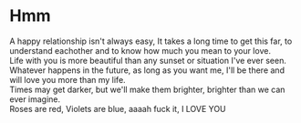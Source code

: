 # Hmm
<Html>
  <head> </head>
  <body>
    <div class="fullpage" id="section1">
		<div class="container">
			<div class="clearfix">
				<div class="quote-block">
					<span class="a">A happy relationship isn't always easy,</span>
					<span class="b">It takes a long time to get this far,</span>
					<span class="c">to understand eachother and</span>
					<span class="d">to know how much you mean to your love.</span>
				</div>
			</div>
		</div>
	</div>
	<div class="fullpage" id="section2">
		<div class="container">
			<div class="clearfix">
				<div class="quote-block">
					<span class="a">Life with you</span>
					<span class="b">is more beautiful than</span>
					<span class="c">any sunset or situation</span>
					<span class="d">I've ever seen.</span>
				</div>
			</div>
		</div>
	</div>
	<div class="fullpage" id="section3">
		<div class="container">
			<div class="clearfix">
				<div class="quote-block">
					<span class="a">Whatever happens in the future,</span>
					<span class="b">as long as you want me,</span>
					<span class="c">I'll be there and will</span>
					<span class="d">love you more than my life.</span>
				</div>
			</div>
		</div>
	</div>
	<div class="fullpage" id="section4">
		<div class="container">
			<div class="clearfix">
				<div class="quote-block">
					<span class="a">Times may get darker,</span>
					<span class="b">but we'll make them brighter,</span>
					<span class="c">brighter than we can ever imagine.</span>
				</div>
			</div>
		</div>
	</div>
	<div class="fullpage" id="section5">
		<div class="container">
			<div class="clearfix">
				<div class="quote-block">
					<span class="a">Roses are red,</span>
					<span class="b">Violets are blue,</span>
					<span class="c">aaaah fuck it,</span>
					<span class="d">I LOVE YOU</span>
				</div>
			</div>
		</div>
	</div>
  </body>
  </html>
